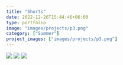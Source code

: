 ```yaml
---
title: "Shorts"
date: 2022-12-26T15:44:46+06:00
type: portfolio
image: "images/projects/p3.png"
category: ["Summer"]
project_images: ["images/projects/p3.png"]
---
```

![](https://hintcool.com/images/projects/p3-1.jpg)
![](https://hintcool.com/images/projects/p3-2.jpg)
![](https://hintcool.com/images/projects/p3-3.jpg)
